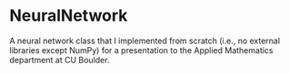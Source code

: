 # NeuralNetwork
A neural network class that I implemented from scratch (i.e., no external libraries except NumPy) for a presentation to the Applied Mathematics department at CU Boulder.
